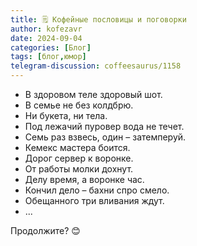 ```yaml
---
title: 🗒 Кофейные пословицы и поговорки
author: kofezavr
date: 2024-09-04
categories: [Блог]
tags: [блог,юмор]
telegram-discussion: coffeesaurus/1158
--- 
```

- В здоровом теле здоровый шот.
- В семье не без колдбрю.
- Ни букета, ни тела.
- Под лежачий пуровер вода не течет.
- Семь раз взвесь, один – затемперуй.
- Кемекс мастера боится.
- Дорог сервер к воронке.
- От работы молки дохнут.
- Делу время, а воронке час.
- Кончил дело – бахни спро смело.
- Обещанного три вливания ждут.
- ...

Продолжите? 😊